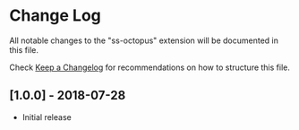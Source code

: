 # Change Log

All notable changes to the "ss-octopus" extension will be documented in this file.

Check [Keep a Changelog](http://keepachangelog.com/) for recommendations on how to structure this file.

## [1.0.0] - 2018-07-28

- Initial release
